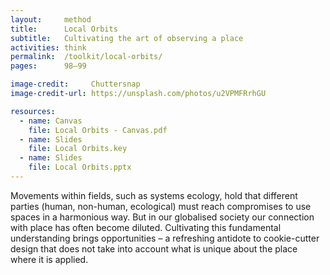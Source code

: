 ```yaml
---
layout:     method
title:      Local Orbits
subtitle:   Cultivating the art of observing a place
activities: think
permalink:  /toolkit/local-orbits/
pages:      98–99

image-credit:     Chuttersnap
image-credit-url: https://unsplash.com/photos/u2VPMFRrhGU

resources:
  - name: Canvas
    file: Local Orbits - Canvas.pdf
  - name: Slides
    file: Local Orbits.key
  - name: Slides
    file: Local Orbits.pptx
---
```


Movements within fields, such as systems ecology, hold that different parties (human, non-human, ecological) must reach compromises to use spaces in a harmonious way. But in our globalised society our connection with place has often become diluted. Cultivating this fundamental understanding brings opportunities – a refreshing antidote to cookie-cutter design that does not take into account what is unique about the place where it is applied.